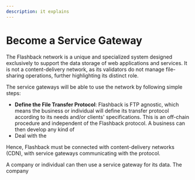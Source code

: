 ```yaml
---
description: it explains
---
```


# Become a Service Gateway

The Flashback network is a unique and specialized system designed exclusively to support the data storage of web applications and services. It is not a content-delivery network, as its validators do not manage file-sharing operations, further highlighting its distinct role.&#x20;

The service gateways will be able to use the network by following simple steps:

* **Define the File Transfer Protocol**: Flashback is FTP agnostic, which means the business or individual will define its transfer protocol according to its needs and/or clients' specifications. This is an off-chain procedure and independent of the Flashback protocol. A business can then develop any kind of&#x20;
* Deal with the&#x20;





Hence, Flashback must be connected with content-delivery networks (CDN), with service gateways communicating with the protocol.&#x20;

A company or individual can then use a service gateway for its data. The company&#x20;
